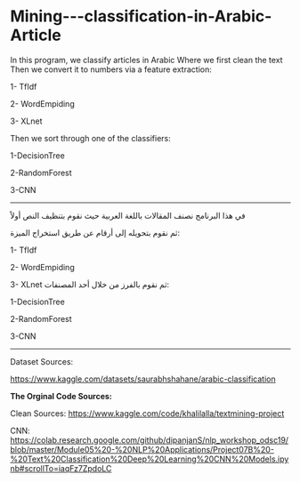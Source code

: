 # Mining---classification-in-Arabic-Article

In this program, we classify articles in Arabic
Where we first clean the text
Then we convert it to numbers via a feature extraction: 

1- TfIdf 

2- WordEmpiding

3- XLnet


Then we sort through one of the classifiers:

1-DecisionTree

2-RandomForest

3-CNN

---------------------------
في هذا البرنامج نصنف المقالات باللغة العربية
حيث نقوم بتنظيف النص أولاً

ثم نقوم بتحويله إلى أرقام عن طريق استخراج الميزة:

1- TfIdf

2- WordEmpiding

3- XLnet
ثم نقوم بالفرز من خلال أحد المصنفات:


1-DecisionTree

2-RandomForest

3-CNN


---------------------------

Dataset Sources:

https://www.kaggle.com/datasets/saurabhshahane/arabic-classification


**The Orginal Code Sources:**

Clean Sources:
https://www.kaggle.com/code/khalilalla/textmining-project


CNN:
https://colab.research.google.com/github/dipanjanS/nlp_workshop_odsc19/blob/master/Module05%20-%20NLP%20Applications/Project07B%20-%20Text%20Classification%20Deep%20Learning%20CNN%20Models.ipynb#scrollTo=iaqFz7ZpdoLC
